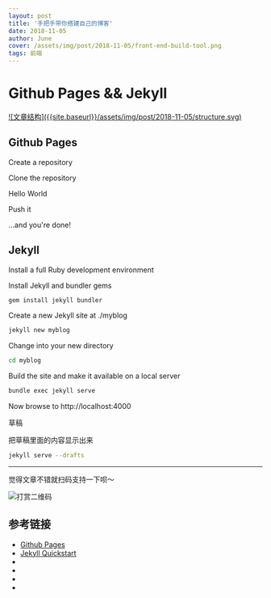 ```yaml
---
layout: post
title: '手把手带你搭建自己的博客'
date: 2018-11-05
author: June
cover: /assets/img/post/2018-11-05/front-end-build-tool.png
tags: 前端
---
```


# Github Pages && Jekyll

<a data-fancybox="gallery" href="{{site.baseurl}}/assets/img/post/2018-11-05/structure.svg">
![文章结构]({{site.baseurl}}/assets/img/post/2018-11-05/structure.svg)
</a>

## Github Pages

Create a repository

Clone the repository

Hello World

Push it

…and you're done!

## Jekyll

Install a full Ruby development environment


Install Jekyll and bundler gems
```bash
gem install jekyll bundler
```
Create a new Jekyll site at ./myblog
```bash
jekyll new myblog
```
Change into your new directory
```bash
cd myblog
```
Build the site and make it available on a local server
```bash
bundle exec jekyll serve
```
Now browse to http://localhost:4000


草稿

把草稿里面的内容显示出来

```bash
jekyll serve --drafts
```

---

觉得文章不错就扫码支持一下呗～

![打赏二维码](https://june111.github.io/assets/img/post/pay-qr.jpg)

## 参考链接

* [Github Pages](https://pages.github.com/)
* [Jekyll Quickstart](https://jekyllrb.com/docs/)
* []()
* []()
* []()
* []()